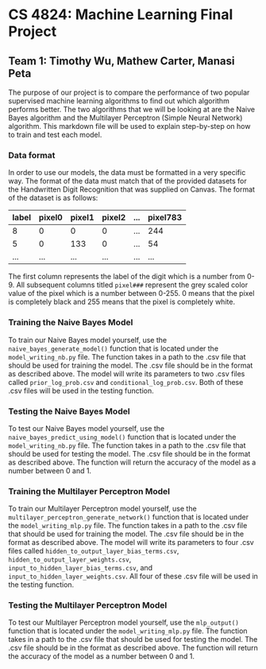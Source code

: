# CS 4824: Machine Learning Final Project
## Team 1: Timothy Wu, Mathew Carter, Manasi Peta
The purpose of our project is to compare the performance of two popular supervised machine learning algorithms to find 
out which algorithm performs better. The two algorithms that we will be looking at are the Naive Bayes algorithm and the
Multilayer Perceptron (Simple Neural Network) algorithm. This markdown file will be used to explain step-by-step on how
to train and test each model.

### Data format
In order to use our models, the data must be formatted in a very specific way. The format of the data must match that of
the provided datasets for the Handwritten Digit Recognition that was supplied on Canvas. The format of the dataset is as
follows:

| label | pixel0 | pixel1 | pixel2 | ... | pixel783 |
|-------|--------|--------|--------|-----|----------|
| 8 | 0 | 0 | 0 | ... | 244      |
| 5 | 0 | 133 | 0 | ... | 54 |
| ... | ... | ... | ... | ... | ... |

The first column represents the label of the digit which is a number from 0-9. All subsequent columns titled `pixel###`
represent the grey scaled color value of the pixel which is a number between 0-255. 0 means that the pixel is completely
black and 255 means that the pixel is completely white.

### Training the Naive Bayes Model
To train our Naive Bayes model yourself, use the `naive_bayes_generate_model()` function that is located under the
`model_writing_nb.py` file. The function takes in a path to the .csv file that should be used for training the model.
The .csv file should be in the format as described above. The model will write its parameters to two .csv files called
`prior_log_prob.csv` and `conditional_log_prob.csv`. Both of these .csv files will be used in the testing function.

### Testing the Naive Bayes Model
To test our Naive Bayes model yourself, use the `naive_bayes_predict_using_model()` function that is located under the
`model_writing_nb.py` file. The function takes in a path to the .csv file that should be used for testing the model.
The .csv file should be in the format as described above. The function will return the accuracy of the model as a number
between 0 and 1.

### Training the Multilayer Perceptron Model
To train our Multilayer Perceptron model yourself, use the `multilayer_perceptron_generate_network()` function that is
located under the `model_writing_mlp.py` file. The function takes in a path to the .csv file that should be used for
training the model. The .csv file should be in the format as described above. The model will write its parameters to
four .csv files called `hidden_to_output_layer_bias_terms.csv`, `hidden_to_output_layer_weights.csv`,
`input_to_hidden_layer_bias_terms.csv`, and `input_to_hidden_layer_weights.csv`. All four of these .csv file will be 
used in the testing function.

### Testing the Multilayer Perceptron Model
To test our Multilayer Perceptron model yourself, use the `mlp_output()` function that is located under the
`model_writing_mlp.py` file. The function takes in a path to the .csv file that should be used for testing the model.
The .csv file should be in the format as described above. The function will return the accuracy of the model as a number
between 0 and 1.